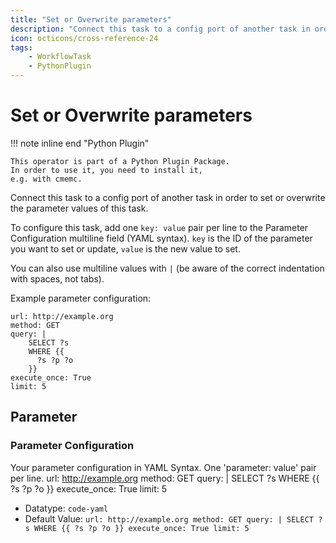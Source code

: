 ```yaml
---
title: "Set or Overwrite parameters"
description: "Connect this task to a config port of another task in order to set or overwrite the parameter values of this task."
icon: octicons/cross-reference-24
tags: 
    - WorkflowTask
    - PythonPlugin
---
```

# Set or Overwrite parameters
<!-- This file was generated - DO NOT CHANGE IT MANUALLY -->

!!! note inline end "Python Plugin"

    This operator is part of a Python Plugin Package.
    In order to use it, you need to install it,
    e.g. with cmemc.

Connect this task to a config port of another task in order to set
or overwrite the parameter values of this task.

To configure this task, add one `key: value` pair per line to the Parameter
Configuration multiline field (YAML syntax). `key` is the ID of the parameter
you want to set or update, `value` is the new value to set.

You can also use multiline values with `|`
(be aware of the correct indentation with spaces, not tabs).

Example parameter configuration:

```
url: http://example.org
method: GET
query: |
    SELECT ?s
    WHERE {{
      ?s ?p ?o
    }}
execute_once: True
limit: 5

```


## Parameter

### Parameter Configuration

Your parameter configuration in YAML Syntax. One 'parameter: value' pair per line. url: http://example.org method: GET query: | SELECT ?s WHERE {{ ?s ?p ?o }} execute_once: True limit: 5

- Datatype: `code-yaml`
- Default Value: `url: http://example.org
method: GET
query: |
    SELECT ?s
    WHERE {{
      ?s ?p ?o
    }}
execute_once: True
limit: 5
`



